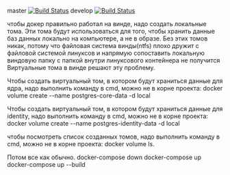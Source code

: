 master [![Build Status](https://travis-ci.com/TransportSystems2/Backend.svg?branch=master)](https://travis-ci.com/TransportSystems2/Backend)
develop [![Build Status](https://travis-ci.com/TransportSystems2/Backend.svg?branch=develop)](https://travis-ci.com/TransportSystems2/Backend)

чтобы докер правильно работал на винде, надо создать локальные тома.
Эти тома будут использоваться для того, чтобы хранить данные баз данных локально на компьютере, а не в образе.
Без этих томов никак, потому что файловая система винды(ntfs) плохо дружит с файловой системой линуксов и напрямую сопоставить локальную виндовую папку с папкой внутри линуксового контейнера не получится
Виртуальные тома в винде решают эту проблему.

Чтобы создать виртуальный том, в котором будут храниться данные для ядра, надо выполнить команду в cmd, можно не в корне проекта:
docker volume create --name postgres-core-data -d local

Чтобы создать виртуальный том, в котором будут храниться данные для identity, надо выполнить команду в cmd, можно не в корне проекта:
docker volume create --name postgres-identity-data -d local

чтобы посмотреть список созданных томов, надо выполнить команду в cmd, можно не в корне проекта:
docker volume ls.

Потом все как обычно.
docker-compose down
docker-compose up
docker-compose up --build
